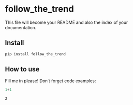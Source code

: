 # follow_the_trend

<!-- WARNING: THIS FILE WAS AUTOGENERATED! DO NOT EDIT! -->

This file will become your README and also the index of your
documentation.

## Install

``` sh
pip install follow_the_trend
```

## How to use

Fill me in please! Don’t forget code examples:

``` python
1+1
```

    2
